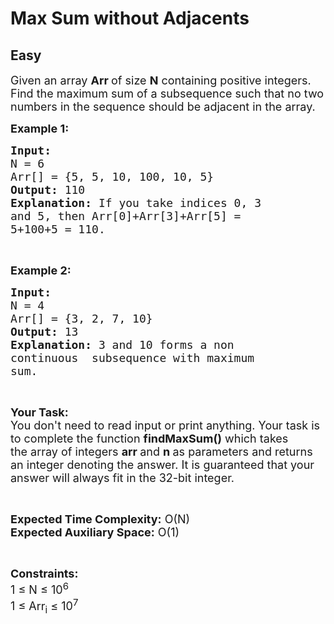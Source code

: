 # Max Sum without Adjacents
## Easy
<div class="problems_problem_content__Xm_eO"><p><span style="font-size:18px">Given an array <strong>Arr&nbsp;</strong>of size <strong>N</strong>&nbsp;containing&nbsp;positive integers. Find the maximum sum of a subsequence such that no two numbers in the sequence should be adjacent in the array. </span></p>

<p><span style="font-size:18px"><strong>Example 1:</strong></span></p>

<pre style="position: relative;"><span style="font-size:18px"><strong>Input:
</strong>N = 6
Arr[] = {5, 5, 10, 100, 10, 5}
<strong>Output:</strong> 110
<strong>Explanation:</strong> If you take indices 0, 3
and 5, then Arr[0]+Arr[3]+Arr[5] =
5+100+5 = 110.</span><div class="open_grepper_editor" title="Edit &amp; Save To Grepper"></div></pre>

<p>&nbsp;</p>

<p><span style="font-size:18px"><strong>Example 2:</strong></span></p>

<pre style="position: relative;"><span style="font-size:18px"><strong>Input:
</strong>N = 4
Arr[] = {3, 2, 7, 10}
<strong>Output:</strong> 13
<strong>Explanation: </strong>3 and 10 forms a non
continuous  subsequence with maximum
sum.</span><div class="open_grepper_editor" title="Edit &amp; Save To Grepper"></div></pre>

<p>&nbsp;</p>

<p><span style="font-size:18px"><strong>Your Task:</strong><br>
You don't need to read input or print anything. Your task is to complete the function&nbsp;<strong>findMaxSum()</strong>&nbsp;which takes the&nbsp;array of&nbsp;integers&nbsp;<strong>arr&nbsp;</strong>and&nbsp;<strong>n</strong><strong>&nbsp;</strong>as parameters and returns an integer denoting the answer. It is guaranteed that your answer will always fit in the 32-bit integer.</span></p>

<p>&nbsp;</p>

<p><span style="font-size:18px"><strong>Expected Time Complexity:</strong>&nbsp;O(N)<br>
<strong>Expected Auxiliary Space:</strong>&nbsp;O(1)</span></p>

<p>&nbsp;</p>

<p><span style="font-size:18px"><strong>Constraints:</strong><br>
1 ≤ N ≤ 10<sup>6</sup><br>
1 ≤ Arr<sub>i</sub> ≤ 10<sup>7</sup></span></p>
</div>